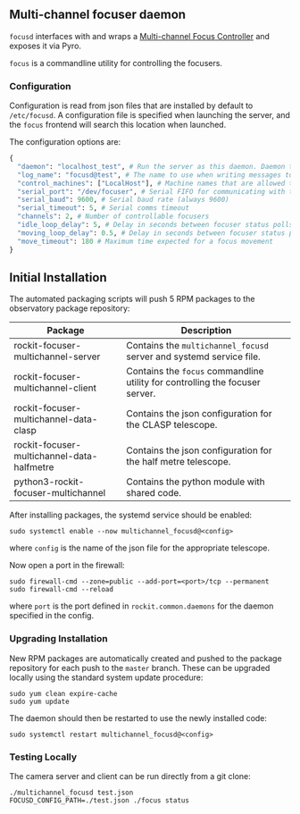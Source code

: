 ## Multi-channel focuser daemon

`focusd` interfaces with and wraps a [Multi-channel Focus Controller](https://github.com/rockit-astro/focus-controller) and exposes it via Pyro.

`focus` is a commandline utility for controlling the focusers.

### Configuration

Configuration is read from json files that are installed by default to `/etc/focusd`.
A configuration file is specified when launching the server, and the `focus` frontend will search this location when launched.

The configuration options are:
```python
{
  "daemon": "localhost_test", # Run the server as this daemon. Daemon types are registered in `rockit.common.daemons`.
  "log_name": "focusd@test", # The name to use when writing messages to the observatory log.
  "control_machines": ["LocalHost"], # Machine names that are allowed to control (rather than just query) state. Machine names are registered in `rockit.common.IP`.
  "serial_port": "/dev/focuser", # Serial FIFO for communicating with the focuser
  "serial_baud": 9600, # Serial baud rate (always 9600)
  "serial_timeout": 5, # Serial comms timeout
  "channels": 2, # Number of controllable focusers
  "idle_loop_delay": 5, # Delay in seconds between focuser status polls when idle
  "moving_loop_delay": 0.5, # Delay in seconds between focuser status polls when moving
  "move_timeout": 180 # Maximum time expected for a focus movement
}

```
## Initial Installation

The automated packaging scripts will push 5 RPM packages to the observatory package repository:

| Package                                    | Description                                                                  |
|--------------------------------------------|------------------------------------------------------------------------------|
| rockit-focuser-multichannel-server         | Contains the `multichannel_focusd` server and systemd service file.          |
| rockit-focuser-multichannel-client         | Contains the `focus` commandline utility for controlling the focuser server. |
| rockit-focuser-multichannel-data-clasp     | Contains the json configuration for the CLASP telescope.                     |
| rockit-focuser-multichannel-data-halfmetre | Contains the json configuration for the half metre telescope.                |
| python3-rockit-focuser-multichannel        | Contains the python module with shared code.                                 |

After installing packages, the systemd service should be enabled:

```
sudo systemctl enable --now multichannel_focusd@<config>
```

where `config` is the name of the json file for the appropriate telescope.

Now open a port in the firewall:
```
sudo firewall-cmd --zone=public --add-port=<port>/tcp --permanent
sudo firewall-cmd --reload
```
where `port` is the port defined in `rockit.common.daemons` for the daemon specified in the config.

### Upgrading Installation

New RPM packages are automatically created and pushed to the package repository for each push to the `master` branch.
These can be upgraded locally using the standard system update procedure:
```
sudo yum clean expire-cache
sudo yum update
```

The daemon should then be restarted to use the newly installed code:
```
sudo systemctl restart multichannel_focusd@<config>
```

### Testing Locally

The camera server and client can be run directly from a git clone:
```
./multichannel_focusd test.json
FOCUSD_CONFIG_PATH=./test.json ./focus status
```
